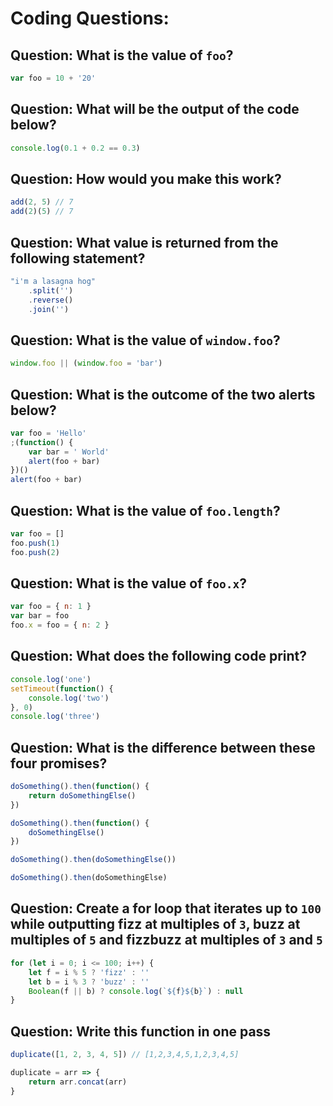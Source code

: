 # Coding Questions:

## Question: What is the value of `foo`?

```javascript
var foo = 10 + '20'
```

## Question: What will be the output of the code below?

```javascript
console.log(0.1 + 0.2 == 0.3)
```

## Question: How would you make this work?

```javascript
add(2, 5) // 7
add(2)(5) // 7
```

## Question: What value is returned from the following statement?

```javascript
"i'm a lasagna hog"
    .split('')
    .reverse()
    .join('')
```

## Question: What is the value of `window.foo`?

```javascript
window.foo || (window.foo = 'bar')
```

## Question: What is the outcome of the two alerts below?

```javascript
var foo = 'Hello'
;(function() {
    var bar = ' World'
    alert(foo + bar)
})()
alert(foo + bar)
```

## Question: What is the value of `foo.length`?

```javascript
var foo = []
foo.push(1)
foo.push(2)
```

## Question: What is the value of `foo.x`?

```javascript
var foo = { n: 1 }
var bar = foo
foo.x = foo = { n: 2 }
```

## Question: What does the following code print?

```javascript
console.log('one')
setTimeout(function() {
    console.log('two')
}, 0)
console.log('three')
```

## Question: What is the difference between these four promises?

```javascript
doSomething().then(function() {
    return doSomethingElse()
})

doSomething().then(function() {
    doSomethingElse()
})

doSomething().then(doSomethingElse())

doSomething().then(doSomethingElse)
```

## Question: Create a for loop that iterates up to `100` while outputting fizz at multiples of `3`, buzz at multiples of `5` and fizzbuzz at multiples of `3` and `5`

```javascript
for (let i = 0; i <= 100; i++) {
    let f = i % 5 ? 'fizz' : ''
    let b = i % 3 ? 'buzz' : ''
    Boolean(f || b) ? console.log(`${f}${b}`) : null
}
```

## Question: Write this function in one pass

```javascript
duplicate([1, 2, 3, 4, 5]) // [1,2,3,4,5,1,2,3,4,5]

duplicate = arr => {
    return arr.concat(arr)
}
```
